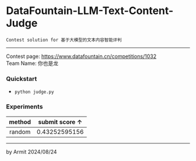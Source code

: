 # DataFountain-LLM-Text-Content-Judge

    Contest solution for 基于大模型的文本内容智能评判

----

Contest page: https://www.datafountain.cn/competitions/1032  
Team Name: 你也是龙  


### Quickstart

- `python judge.py`


### Experiments

| method | submit score ↑ |
| :-: | :-: |
| random | 0.43252595156 |

----
by Armit
2024/08/24 
